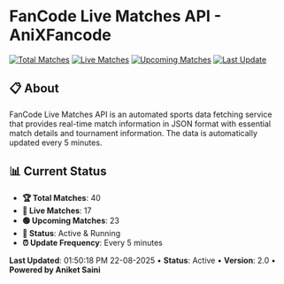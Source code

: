 # FanCode Live Matches API - AniXFancode

[![Total Matches](https://img.shields.io/badge/Total%20Matches-40-blue)](https://github.com/AniketSainiOp/AniXFancode)
[![Live Matches](https://img.shields.io/badge/Live%20Matches-17-red)](https://github.com/AniketSainiOp/AniXFancode)
[![Upcoming Matches](https://img.shields.io/badge/Upcoming%20Matches-23-green)](https://github.com/AniketSainiOp/AniXFancode)
[![Last Update](https://img.shields.io/badge/Last%20Update-01%3A50%3A18%20PM%2022-08-2025-orange)](https://github.com/AniketSainiOp/AniXFancode)

## 📋 About

FanCode Live Matches API is an automated sports data fetching service that provides real-time match information in JSON format with essential match details and tournament information. The data is automatically updated every 5 minutes.

## 📊 Current Status

- **🏆 Total Matches**: 40
- **🔴 Live Matches**: 17
- **🟢 Upcoming Matches**: 23
- **📡 Status**: Active & Running
- **⏰ Update Frequency**: Every 5 minutes

**Last Updated**: 01:50:18 PM 22-08-2025 • **Status**: Active • **Version**: 2.0 • **Powered by Aniket Saini**
